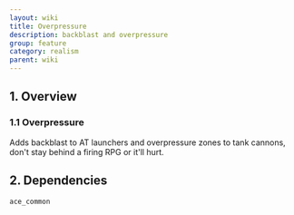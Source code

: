 ```yaml
---
layout: wiki
title: Overpressure
description: backblast and overpressure
group: feature
category: realism
parent: wiki
---
```


## 1. Overview

### 1.1 Overpressure
Adds backblast to AT launchers and overpressure zones to tank cannons, don't stay behind a firing RPG or it'll hurt.

## 2. Dependencies

`ace_common`
